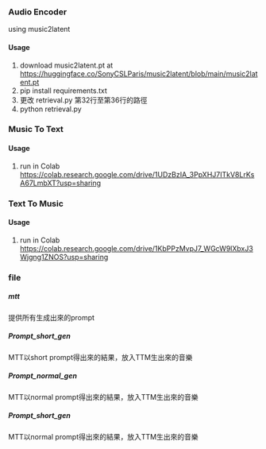 ### Audio Encoder
using music2latent
#### Usage
1. download music2latent.pt at https://huggingface.co/SonyCSLParis/music2latent/blob/main/music2latent.pt
2. pip install requirements.txt
3. 更改 retrieval.py 第32行至第36行的路徑
4. python retrieval.py

 ### Music To Text
 #### Usage
 1. run in Colab https://colab.research.google.com/drive/1UDzBzIA_3PpXHJ7ITkV8LrKsA67LmbXT?usp=sharing

### Text To Music
#### Usage
1. run in Colab https://colab.research.google.com/drive/1KbPPzMvpJ7_WGcW9lXbxJ3Wjgng1ZNOS?usp=sharing

### file
##### mtt
提供所有生成出來的prompt

##### Prompt_short_gen
MTT以short prompt得出來的結果，放入TTM生出來的音樂

##### Prompt_normal_gen
MTT以normal prompt得出來的結果，放入TTM生出來的音樂

##### Prompt_short_gen
MTT以normal prompt得出來的結果，放入TTM生出來的音樂
 
